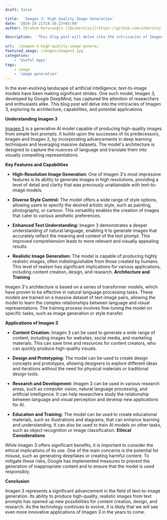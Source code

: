 ```yaml
---
draft: false

title:  'Imagen 3: High Quality Image Generation'
date: '2024-10-21T14:16:23+03:00'
author: İbrahim Korucuoğlu ([@siberoloji](https://github.com/siberoloji))

description:  'This blog post will delve into the intricacies of Imagen 3, exploring its architecture, capabilities, and potential applications.' 
 
url:  /imagen-3-high-quality-image-genera/
featured_image: /images/imagen3.jpg
categories:
    - 'Useful Apps'
tags:
    - image
    - 'image generation'
---
```

In the ever-evolving landscape of artificial intelligence, text-to-image models have been making significant strides. One such model, Imagen 3, developed by Google DeepMind, has captured the attention of researchers and enthusiasts alike. This blog post will delve into the intricacies of Imagen 3, exploring its architecture, capabilities, and potential applications.

**Understanding Imagen 3**

<a href="https://deepmind.google/technologies/imagen-3/" target="_blank" rel="noopener" title="">Imagen 3</a> is a generative AI model capable of producing high-quality images from simple text prompts. It builds upon the successes of its predecessors, Imagen and Imagen 2, by incorporating advancements in deep learning techniques and leveraging massive datasets. The model's architecture is designed to capture the nuances of language and translate them into visually compelling representations.

**Key Features and Capabilities**
* **High-Resolution Image Generation:** One of Imagen 3's most impressive features is its ability to generate images in high resolutions, providing a level of detail and clarity that was previously unattainable with text-to-image models.

* **Diverse Style Control:** The model offers a wide range of style options, allowing users to specify the desired artistic style, such as painting, photography, or cartoon. This versatility enables the creation of images that cater to various aesthetic preferences.

* **Enhanced Text Understanding:** Imagen 3 demonstrates a deeper understanding of natural language, enabling it to generate images that accurately reflect the meaning and context of the text prompt. This improved comprehension leads to more relevant and visually appealing results.

* **Realistic Image Generation:** The model is capable of producing highly realistic images, often indistinguishable from those created by humans. This level of realism has significant implications for various applications, including content creation, design, and research.
**Architecture and Training**

Imagen 3's architecture is based on a series of transformer models, which have proven to be effective in natural language processing tasks. These models are trained on a massive dataset of text-image pairs, allowing the model to learn the complex relationships between language and visual representations. The training process involves fine-tuning the model on specific tasks, such as image generation or style transfer.

**Applications of Imagen 3**
* **Content Creation:** Imagen 3 can be used to generate a wide range of content, including images for websites, social media, and marketing materials. This can save time and resources for content creators, who can quickly produce high-quality visuals.

* **Design and Prototyping:** The model can be used to create design concepts and prototypes, allowing designers to explore different ideas and iterations without the need for physical materials or traditional design tools.

* **Research and Development:** Imagen 3 can be used in various research areas, such as computer vision, natural language processing, and artificial intelligence. It can help researchers study the relationship between language and visual perception and develop new applications for AI.

* **Education and Training:** The model can be used to create educational materials, such as illustrations and diagrams, that can enhance learning and understanding. It can also be used to train AI models on other tasks, such as object recognition or image classification.
**Ethical Considerations**

While Imagen 3 offers significant benefits, it is important to consider the ethical implications of its use. One of the main concerns is the potential for misuse, such as generating deepfakes or creating harmful content. To mitigate these risks, Google has implemented measures to prevent the generation of inappropriate content and to ensure that the model is used responsibly.

**Conclusion**

Imagen 3 represents a significant advancement in the field of text-to-image generation. Its ability to produce high-quality, realistic images from text prompts has opened up new possibilities for content creation, design, and research. As the technology continues to evolve, it is likely that we will see even more innovative applications of Imagen 3 in the years to come.
